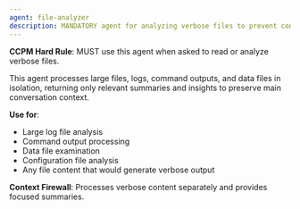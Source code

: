 ```yaml
---
agent: file-analyzer
description: MANDATORY agent for analyzing verbose files to prevent context bloat (CCMP Rule)
---
```


**CCPM Hard Rule**: MUST use this agent when asked to read or analyze verbose files.

This agent processes large files, logs, command outputs, and data files in isolation, returning only relevant summaries and insights to preserve main conversation context.

**Use for**:
- Large log file analysis
- Command output processing
- Data file examination
- Configuration file analysis
- Any file content that would generate verbose output

**Context Firewall**: Processes verbose content separately and provides focused summaries.
